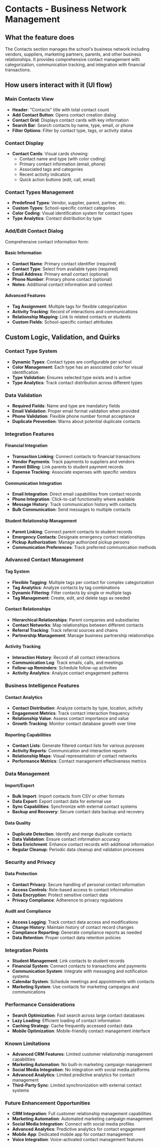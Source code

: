 
# Contacts - Business Network Management

## What the feature does
The Contacts section manages the school's business network including vendors, suppliers, marketing partners, parents, and other business relationships. It provides comprehensive contact management with categorization, communication tracking, and integration with financial transactions.

## How users interact with it (UI flow)

### Main Contacts View
- **Header**: "Contacts" title with total contact count
- **Add Contact Button**: Opens contact creation dialog
- **Contact Grid**: Displays contact cards with key information
- **Search Bar**: Search contacts by name, type, email, or phone
- **Filter Options**: Filter by contact type, tags, or activity status

### Contact Display
- **Contact Cards**: Visual cards showing:
  - Contact name and type (with color coding)
  - Primary contact information (email, phone)
  - Associated tags and categories
  - Recent activity indicators
  - Quick action buttons (edit, call, email)

### Contact Types Management
- **Predefined Types**: Vendor, supplier, parent, partner, etc.
- **Custom Types**: School-specific contact categories
- **Color Coding**: Visual identification system for contact types
- **Type Analytics**: Contact distribution by type

### Add/Edit Contact Dialog
Comprehensive contact information form:

#### Basic Information
- **Contact Name**: Primary contact identifier (required)
- **Contact Type**: Select from available types (required)
- **Email Address**: Primary email contact (optional)
- **Phone Number**: Primary phone contact (optional)
- **Notes**: Additional contact information and context

#### Advanced Features
- **Tag Assignment**: Multiple tags for flexible categorization
- **Activity Tracking**: Record of interactions and communications
- **Relationship Mapping**: Link to related contacts or students
- **Custom Fields**: School-specific contact attributes

## Custom Logic, Validation, and Quirks

### Contact Type System
- **Dynamic Types**: Contact types are configurable per school
- **Color Management**: Each type has an associated color for visual identification
- **Type Validation**: Ensures selected type exists and is active
- **Type Analytics**: Track contact distribution across different types

### Data Validation
- **Required Fields**: Name and type are mandatory fields
- **Email Validation**: Proper email format validation when provided
- **Phone Validation**: Flexible phone number format acceptance
- **Duplicate Prevention**: Warns about potential duplicate contacts

### Integration Features

#### Financial Integration
- **Transaction Linking**: Connect contacts to financial transactions
- **Vendor Payments**: Track payments to suppliers and vendors
- **Parent Billing**: Link parents to student payment records
- **Expense Tracking**: Associate expenses with specific vendors

#### Communication Integration
- **Email Integration**: Direct email capabilities from contact records
- **Phone Integration**: Click-to-call functionality where available
- **Message History**: Track communication history with contacts
- **Bulk Communication**: Send messages to multiple contacts

#### Student Relationship Management
- **Parent Linking**: Connect parent contacts to student records
- **Emergency Contacts**: Designate emergency contact relationships
- **Pickup Authorization**: Manage authorized pickup persons
- **Communication Preferences**: Track preferred communication methods

### Advanced Contact Management

#### Tag System
- **Flexible Tagging**: Multiple tags per contact for complex categorization
- **Tag Analytics**: Analyze contacts by tag combinations
- **Dynamic Filtering**: Filter contacts by single or multiple tags
- **Tag Management**: Create, edit, and delete tags as needed

#### Contact Relationships
- **Hierarchical Relationships**: Parent companies and subsidiaries
- **Contact Networks**: Map relationships between different contacts
- **Referral Tracking**: Track referral sources and chains
- **Partnership Management**: Manage business partnership relationships

#### Activity Tracking
- **Interaction History**: Record of all contact interactions
- **Communication Log**: Track emails, calls, and meetings
- **Follow-up Reminders**: Schedule follow-up activities
- **Activity Analytics**: Analyze contact engagement patterns

### Business Intelligence Features

#### Contact Analytics
- **Contact Distribution**: Analyze contacts by type, location, activity
- **Engagement Metrics**: Track contact interaction frequency
- **Relationship Value**: Assess contact importance and value
- **Growth Tracking**: Monitor contact database growth over time

#### Reporting Capabilities
- **Contact Lists**: Generate filtered contact lists for various purposes
- **Activity Reports**: Communication and interaction reports
- **Relationship Maps**: Visual representation of contact networks
- **Performance Metrics**: Contact management effectiveness metrics

### Data Management

#### Import/Export
- **Bulk Import**: Import contacts from CSV or other formats
- **Data Export**: Export contact data for external use
- **Sync Capabilities**: Synchronize with external contact systems
- **Backup and Recovery**: Secure contact data backup and recovery

#### Data Quality
- **Duplicate Detection**: Identify and merge duplicate contacts
- **Data Validation**: Ensure contact information accuracy
- **Data Enrichment**: Enhance contact records with additional information
- **Regular Cleanup**: Periodic data cleanup and validation processes

### Security and Privacy

#### Data Protection
- **Contact Privacy**: Secure handling of personal contact information
- **Access Controls**: Role-based access to contact information
- **Data Encryption**: Protect sensitive contact data
- **Privacy Compliance**: Adherence to privacy regulations

#### Audit and Compliance
- **Access Logging**: Track contact data access and modifications
- **Change History**: Maintain history of contact record changes
- **Compliance Reporting**: Generate compliance reports as needed
- **Data Retention**: Proper contact data retention policies

### Integration Points
- **Student Management**: Link contacts to student records
- **Financial System**: Connect contacts to transactions and payments
- **Communication System**: Integrate with messaging and notification systems
- **Calendar System**: Schedule meetings and appointments with contacts
- **Marketing System**: Use contacts for marketing campaigns and communications

### Performance Considerations
- **Search Optimization**: Fast search across large contact databases
- **Lazy Loading**: Efficient loading of contact information
- **Caching Strategy**: Cache frequently accessed contact data
- **Mobile Optimization**: Mobile-friendly contact management interface

### Known Limitations
- **Advanced CRM Features**: Limited customer relationship management capabilities
- **Marketing Automation**: No built-in marketing campaign management
- **Social Media Integration**: No integration with social media platforms
- **Advanced Analytics**: Limited predictive analytics for contact management
- **Third-Party Sync**: Limited synchronization with external contact systems

### Future Enhancement Opportunities
- **CRM Integration**: Full customer relationship management capabilities
- **Marketing Automation**: Automated marketing campaign management
- **Social Media Integration**: Connect with social media profiles
- **Advanced Analytics**: Predictive analytics for contact engagement
- **Mobile App**: Dedicated mobile app for contact management
- **Voice Integration**: Voice-activated contact management features
